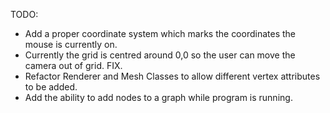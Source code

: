 TODO:

- Add a proper coordinate system which marks the coordinates the mouse is currently on.
- Currently the grid is centred around 0,0 so the user can move the camera out of grid. FIX.
- Refactor Renderer and Mesh Classes to allow different vertex attributes to be added.
- Add the ability to add nodes to a graph while program is running.